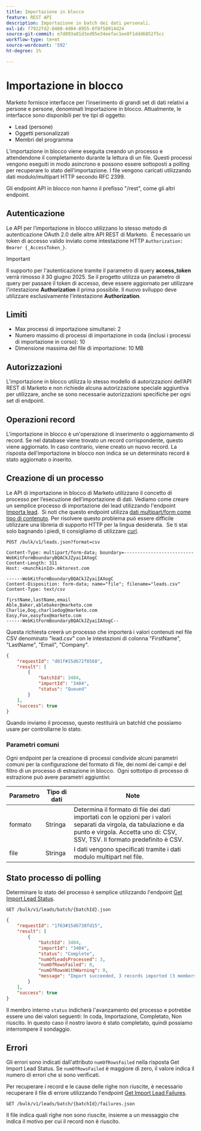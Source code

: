 ```yaml
---
title: Importazione in blocco
feature: REST API
description: Importazione in batch dei dati personali.
exl-id: f7922fd2-8408-4d04-8955-0f8f58914d24
source-git-commit: e7d893a81d3ed95e34eefac1ee8f1ddd6852f5cc
workflow-type: tm+mt
source-wordcount: '592'
ht-degree: 1%

---
```


# Importazione in blocco

Marketo fornisce interfacce per l’inserimento di grandi set di dati relativi a persone e persone, denominati Importazione in blocco. Attualmente, le interfacce sono disponibili per tre tipi di oggetto:

- Lead (persone)
- Oggetti personalizzati
- Membri del programma

L’importazione in blocco viene eseguita creando un processo e attendendone il completamento durante la lettura di un file. Questi processi vengono eseguiti in modo asincrono e possono essere sottoposti a polling per recuperare lo stato dell’importazione. I file vengono caricati utilizzando dati modulo/multipart HTTP secondo RFC 2399.

Gli endpoint API in blocco non hanno il prefisso &quot;/rest&quot;, come gli altri endpoint.

## Autenticazione

Le API per l’importazione in blocco utilizzano lo stesso metodo di autenticazione OAuth 2.0 delle altre API REST di Marketo.  È necessario un token di accesso valido inviato come intestazione HTTP `Authorization: Bearer {_AccessToken_}`.

>[!IMPORTANT]
>
>Il supporto per l&#39;autenticazione tramite il parametro di query **access_token** verrà rimosso il 30 giugno 2025. Se il progetto utilizza un parametro di query per passare il token di accesso, deve essere aggiornato per utilizzare l&#39;intestazione **Authorization** il prima possibile. Il nuovo sviluppo deve utilizzare esclusivamente l&#39;intestazione **Authorization**.

## Limiti

- Max processi di importazione simultanei: 2
- Numero massimo di processi di importazione in coda (inclusi i processi di importazione in corso): 10
- Dimensione massima del file di importazione: 10 MB

## Autorizzazioni

L’importazione in blocco utilizza lo stesso modello di autorizzazioni dell’API REST di Marketo e non richiede alcuna autorizzazione speciale aggiuntiva per utilizzare, anche se sono necessarie autorizzazioni specifiche per ogni set di endpoint.

## Operazioni record

L&#39;importazione in blocco è un&#39;operazione di inserimento o aggiornamento di record. Se nel database viene trovato un record corrispondente, questo viene aggiornato. In caso contrario, viene creato un nuovo record. La risposta dell’importazione in blocco non indica se un determinato record è stato aggiornato o inserito.

## Creazione di un processo

Le API di importazione in blocco di Marketo utilizzano il concetto di processo per l’esecuzione dell’importazione di dati. Vediamo come creare un semplice processo di importazione dei lead utilizzando l&#39;endpoint [Importa lead](https://developer.adobe.com/marketo-apis/api/mapi/#tag/Bulk-Import-Leads/operation/importLeadUsingPOST).  Si noti che questo endpoint utilizza [dati multipart/form come tipo di contenuto](https://www.w3.org/Protocols/rfc1341/7_2_Multipart.html). Per risolvere questo problema può essere difficile utilizzare una libreria di supporto HTTP per la lingua desiderata.  Se ti stai solo bagnando i piedi, ti consigliamo di utilizzare [curl](https://curl.se/).

```
POST /bulk/v1/leads.json?format=csv
```

```
Content-Type: multipart/form-data; boundary=--------------------------WebKitFormBoundaryBQACkJZyaiIAXogC
Content-Length: 311
Host: <munchkinId>.mktorest.com
```

```
------WebKitFormBoundaryBQACkJZyaiIAXogC
Content-Disposition: form-data; name="file"; filename="leads.csv"
Content-Type: text/csv

firstName,lastName,email
Able,Baker,ablebaker@marketo.com
Charlie,Dog,charliedog@marketo.com
Easy,Fox,easyfox@marketo.com
------WebKitFormBoundaryBQACkJZyaiIAXogC--
```

Questa richiesta creerà un processo che importerà i valori contenuti nel file CSV denominato &quot;lead.csv&quot; con le intestazioni di colonna &quot;FirstName&quot;, &quot;LastName&quot;, &quot;Email&quot;, &quot;Company&quot;.

```json
{
    "requestId": "d01f#15d672f8560",
    "result": [
        {
            "batchId": 3404,
            "importId": "3404",
            "status": "Queued"
        }
    ],
    "success": true
}
```

Quando inviamo il processo, questo restituirà un batchId che possiamo usare per controllarne lo stato.

### Parametri comuni

Ogni endpoint per la creazione di processi condivide alcuni parametri comuni per la configurazione del formato di file, dei nomi dei campi e del filtro di un processo di estrazione in blocco.  Ogni sottotipo di processo di estrazione può avere parametri aggiuntivi:

| Parametro | Tipo di dati | Note |
|---|---|---|
| formato | Stringa | Determina il formato di file dei dati importati con le opzioni per i valori separati da virgola, da tabulazione e da punto e virgola. Accetta uno di: CSV, SSV, TSV. Il formato predefinito è CSV. |
| file | Stringa | I dati vengono specificati tramite i dati modulo multipart nel file. |


## Stato processo di polling

Determinare lo stato del processo è semplice utilizzando l&#39;endpoint [Get Import Lead Status](https://developer.adobe.com/marketo-apis/api/mapi/#tag/Bulk-Import-Leads/operation/getImportLeadStatusUsingGET).

```
GET /bulk/v1/leads/batch/{batchId}.json
```

```json
{
    "requestId": "1f63#15d6738fd15",
    "result": [
        {
            "batchId": 3404,
            "importId": "3404",
            "status": "Complete",
            "numOfLeadsProcessed": 3,
            "numOfRowsFailed": 0,
            "numOfRowsWithWarning": 0,
            "message": "Import succeeded, 3 records imported (3 members)"
        }
    ],
    "success": true
}
```

Il membro interno `status` indicherà l&#39;avanzamento del processo e potrebbe essere uno dei valori seguenti: In coda, Importazione, Completato, Non riuscito. In questo caso il nostro lavoro è stato completato, quindi possiamo interrompere il sondaggio.

## Errori

Gli errori sono indicati dall&#39;attributo `numOfRowsFailed` nella risposta Get Import Lead Status. Se `numOfRowsFailed` è maggiore di zero, il valore indica il numero di errori che si sono verificati.

Per recuperare i record e le cause delle righe non riuscite, è necessario recuperare il file di errore utilizzando l&#39;endpoint [Get Import Lead Failures](https://developer.adobe.com/marketo-apis/api/mapi/#tag/Bulk-Import-Leads/operation/getImportLeadFailuresUsingGET).

```
GET /bulk/v1/leads/batch/{batchId}/failures.json
```

Il file indica quali righe non sono riuscite, insieme a un messaggio che indica il motivo per cui il record non è riuscito.
